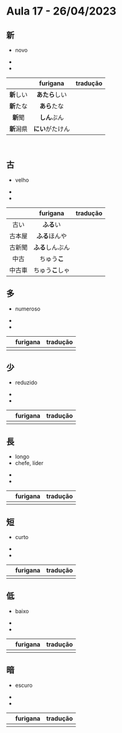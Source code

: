 # Aula 17 - 26/04/2023


## 新
- novo

<ul><li></li><li></li></ul>

|  | furigana | tradução |
|:---:|:---:|:---:|
| **新**しい | **あたら**しい |  |
| **新**たな | **あら**たな |  |
| **新**聞 | **しん**ぶん |  |
| **新**潟県 | **にい**がたけん |  |

<br>


## 古
- velho

<ul><li></li><li></li></ul>

|  | furigana | tradução |
|:---:|:---:|:---:|
| 古い | **ふる**い |  |
| 古本屋 | **ふる**ほんや |  |
| 古新聞 | **ふる**しんぶん |  |
| 中古 | ちゅう**こ** |  |
| 中古車 | ちゅう**こ**しゃ |  |


## 多
- numeroso

<ul><li></li><li></li></ul>

|  | furigana | tradução |
|:---:|:---:|:---:|
|  |  |  |


## 少
- reduzido

<ul><li></li><li></li></ul>

|  | furigana | tradução |
|:---:|:---:|:---:|
|  |  |  |



## 長
- longo
- chefe, líder

<ul><li></li><li></li></ul>

|  | furigana | tradução |
|:---:|:---:|:---:|
|  |  |  |


## 短
- curto

<ul><li></li><li></li></ul>

|  | furigana | tradução |
|:---:|:---:|:---:|
|  |  |  |


## 低
- baixo

<ul><li></li><li></li></ul>

|  | furigana | tradução |
|:---:|:---:|:---:|
|  |  |  |


## 暗
- escuro

<ul><li></li><li></li></ul>

|  | furigana | tradução |
|:---:|:---:|:---:|
|  |  |  |